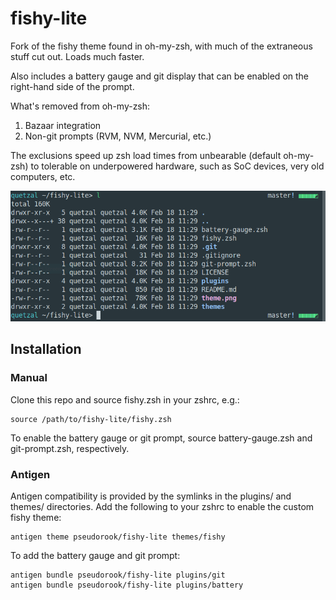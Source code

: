 # fishy-lite

Fork of the fishy theme found in oh-my-zsh, with much of the extraneous stuff
cut out. Loads much faster.

Also includes a battery gauge and git display that can be enabled on the
right-hand side of the prompt.

What's removed from oh-my-zsh:

1. Bazaar integration
2. Non-git prompts (RVM, NVM, Mercurial, etc.)

The exclusions speed up zsh load times from unbearable (default oh-my-zsh) to
tolerable on underpowered hardware, such as SoC devices, very old computers,
etc.

![Screenshot](theme.png)

## Installation 

### Manual

Clone this repo and source fishy.zsh in your zshrc, e.g.:
```
source /path/to/fishy-lite/fishy.zsh
```

To enable the battery gauge or git prompt, source battery-gauge.zsh and
git-prompt.zsh, respectively.


### Antigen

Antigen compatibility is provided by the symlinks in the plugins/ and themes/
directories. Add the following to your zshrc to enable the custom fishy theme:
```
antigen theme pseudorook/fishy-lite themes/fishy
```

To add the battery gauge and git prompt:
```
antigen bundle pseudorook/fishy-lite plugins/git
antigen bundle pseudorook/fishy-lite plugins/battery
```
